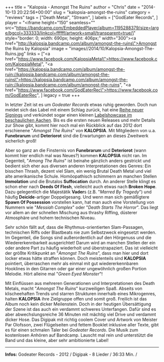 +++
title = "Kalopsia - Amongst The Ruins"
author = "Chris"
date = "2014-10-13 20:22:56+00:00"
slug = "kalopsia-amongst-the-ruins"
category = "reviews"
tags = ["Death Metal", "Stream", ]
labels = ["GodEater Records", ]
player = "<iframe height=\"150\" seamless=\"\" src=\"https://bandcamp.com/EmbeddedPlayer/album=1195288379/size=large/bgcol=333333/linkcol=ffffff/artwork=small/transparent=true/\" style=\"border: 0; width: 690px; height: 406px;\" width=\"300\"><a href=\"http://kalopsia.bandcamp.com/album/amongst-the-ruins\">Amongst the Ruins by Kalopsia</a></iframe>"
image = "images//2014/10/Kalopsia-Amongst-The-Ruins.jpg"
links = ["<a href=\"https://www.facebook.com/KalopsiaMetal\">https://www.facebook.com/KalopsiaMetal</a>", "<a href=\"https://kalopsia.bandcamp.com/album/amongst-the-ruin://kalopsia.bandcamp.com/album/amongst-the-ruins\">https://kalopsia.bandcamp.com/album/amongst-the-ruin://kalopsia.bandcamp.com/album/amongst-the-ruins</a>", "<a href=\"https://www.facebook.com/GodEaterRec\">https://www.facebook.com/GodEaterRec</a>", ]
legacy = true
+++

In letzter Zeit ist es um _Godeater Records_ etwas ruhig geworden. Doch nun meldet sich das Label mit einem Schlag zurück, hat eine <a href="https://www.facebook.com/GodEaterRec/posts/814449531925367">Reihe neuer Signings</a> und verkündet sogar einen kleinen <a href="https://www.facebook.com/GodEaterRec/posts/814448045258849">Labelshowcase im beschaulichen Aachen</a>. Bis es die ersten neuen Releases und mehr Details zur Show gibt, kommt hier noch mal ein Rückblick auf das 2012 dort erschienene "_Amongst The Ruins_" von **KALOPSIA**. Mit Mitgliedern von u.a. **Funebrarum** und **Deteriorot** sind die Erwartungen an dieses Zweitwerk sicherlich groß!

Aber so ganz an die Finsternis von **Funebrarum** und **Deteriorot** (wann kommt hier endlich mal was Neues?) kommen **KALOPSIA** nicht ran. Im Gegenteil, "_Among The Ruins_" ist beinahe gänzlich anders gestrickt und bedient sich eher aus diversen anderen Interpretationen des Genres: Ein bisschen Thrash, dezent viel Slam, ein wenig Brutal Death Metal und viel alte amerikanische Schule. Homöopathisch schimmern an manchen Stellen **Immolation** und die Brutalos **Suffocation** durch. An anderer Stelle klingt es schon eher nach **Deeds Of Flesh**, vielleicht auch etwas nach **Broken Hope**. Dazu gelegentlich die Majestätik **Vader**s (z.B. "_Marred By Tragedy_") und häufig **Deicide**-artiger Doppelgesang. Und wenn man sich gemäßigtere **Spawn Of Possession** vorstellen kann, hat man auch eine Vorstellung von Nummern wie "_Messiah Complex_" oder "_Death Starts The Horror_". Das liegt vor allem an der schnellen Mischung aus thrashy Riffing, düsterer Atmosphäre und hohem technischen Niveau.

Sehr schön fällt auf, dass die Rhythmus-orientierten Slam-Passagen, technischen Riffs oder Blastbeats nie zum Selbstzweck eingesetzt werden. Im Gegenteil, die Songs sind außerordentlich auf den Hörgenuss und die Wiedererkennbarkeit ausgerichtet! Darum wird an manchen Stellen der ein oder andere Part zu häufig wiederholt und überstrapaziert. Das ist vielleicht der größte Kritikpunkt an "_Amongst The Ruins_", dass man hier und dort locker etwas hätte straffen können. Doch meistenteils sind **KALOPSIA** pointiert, überraschen mehr als einmal mit gut wiedererkennbaren Hooklines in den Gitarren oder gar einer ungewöhnlich großen Portion Melodie. Hört alleine mal "_Green Eyed Monster_"!

Mit Einflüssen aus mehreren Generationen und Interpretationen des Death Metals, macht "_Amongst The Ruins_" kurzweiligen Spaß. Abseits von klischeehaften Trends und starren Strukturen innerhalb eines Mikrogenres, halten **KALOPSIA** ihre Zielgruppe offen und somit groß. Freilich ist das Album noch kein dicker Meilenstein. Doch in der heutigen Übersättigung der Szene ist das auch ein verdammt schweres Unterfangen. Dafür sind es aber abwechslungsreiche 36 Minuten mit mächtig viel Drive und verdammt dicker Hose.
Das Digipak mit richtig coolem Cover und Artwork von Meister Par Olofsson, zwei Flügelseiten und fettem Booklet inklusive aller Texte, gibt es für einen schmalen Taler bei _Godeater Records_. Die Musik zum kostenlosen Anhören auf Bandcamp. Lauscht mal rein und unterstützt die Band und das kleine, aber sehr ambitionierte Label!





---
**Infos:**
Godeater Records - 2012 / 
Digipak - 8 Lieder / 36:33 Min. / 

